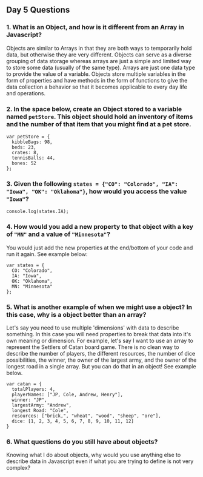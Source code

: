 ## Day 5 Questions

### 1. What is an Object, and how is it different from an Array in Javascript?

Objects are similar to Arrays in that they are both ways to temporarily hold data, but otherwise they are very different. Objects can serve as a diverse grouping of data storage whereas arrays are just a simple and limited way to store some data (usually of the same type). Arrays are just one data type to provide the value of a variable. Objects store multiple variables in the form of properties and have methods in the form of functions to give the data collection a behavior so that it becomes applicable to every day life and operations.

### 2. In the space below, create an Object stored to a variable named `petStore`.  This object should hold an inventory of items and the number of that item that you might find at a pet store.

```
var petStore = {
  kibbleBags: 98,
  beds: 23,
  crates: 8,
  tennisBalls: 44,
  bones: 52
};
```

### 3. Given the following `states = {"CO": "Colorado", "IA": "Iowa", "OK": "Oklahoma"}`, how would you access the value `"Iowa"`?

```
console.log(states.IA);
```

### 4. How would you add a new property to that object with a key of `"MN"` and a value of `"Minnesota"`?

You would just add the new properties at the end/bottom of your code and run it again. See example below:

```
var states = {
  CO: "Colorado",
  IA: "Iowa",
  OK: "Oklahoma",
  MN: "Minnesota"
};
```

### 5. What is another example of when we might use a object?  In this case, why is a object better than an array?

Let's say you need to use multiple 'dimensions' with data to describe something. In this case you will need properties to break that data into it's own meaning or dimension. For example, let's say I want to use an array to represent the Settlers of Catan board game. There is no clean way to describe the number of players, the different resources, the number of dice possibilities, the winner, the owner of the largest army, and the owner of the longest road in a single array. But you can do that in an object! See example below.

```
var catan = {
  totalPlayers: 4,
  playerNames: ["JP, Cole, Andrew, Henry"],
  winner: "JP",
  largestArmy: "Andrew",
  longest Road: "Cole",
  resources: ["brick,", "wheat", "wood", "sheep", "ore"],
  dice: [1, 2, 3, 4, 5, 6, 7, 8, 9, 10, 11, 12]
}
```

### 6. What questions do you still have about objects?

Knowing what I do about objects, why would you use anything else to describe data in Javascript even if what you are trying to define is not very complex?
